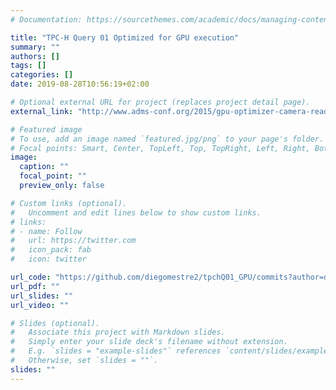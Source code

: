 ```yaml
---
# Documentation: https://sourcethemes.com/academic/docs/managing-content/

title: "TPC-H Query 01 Optimized for GPU execution"
summary: ""
authors: []
tags: []
categories: []
date: 2019-08-28T10:56:19+02:00

# Optional external URL for project (replaces project detail page).
external_link: "http://www.adms-conf.org/2015/gpu-optimizer-camera-ready.pdf"

# Featured image
# To use, add an image named `featured.jpg/png` to your page's folder.
# Focal points: Smart, Center, TopLeft, Top, TopRight, Left, Right, BottomLeft, Bottom, BottomRight.
image:
  caption: ""
  focal_point: ""
  preview_only: false

# Custom links (optional).
#   Uncomment and edit lines below to show custom links.
# links:
# - name: Follow
#   url: https://twitter.com
#   icon_pack: fab
#   icon: twitter

url_code: "https://github.com/diegomestre2/tpchQ01_GPU/commits?author=diegomestre2"
url_pdf: ""
url_slides: ""
url_video: ""

# Slides (optional).
#   Associate this project with Markdown slides.
#   Simply enter your slide deck's filename without extension.
#   E.g. `slides = "example-slides"` references `content/slides/example-slides.md`.
#   Otherwise, set `slides = ""`.
slides: ""
---
```

